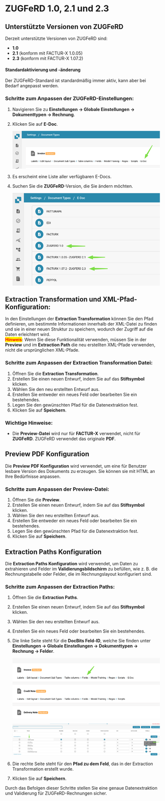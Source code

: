 # ZUGFeRD 1.0, 2.1 und 2.3

## **Unterstützte Versionen von ZUGFeRD**

Derzeit unterstützte Versionen von ZUGFeRD sind:

* **1.0**
* **2.1** (konform mit FACTUR-X 1.0.05)
* **2.3** (konform mit FACTUR-X 1.07.2)

#### Standardaktivierung und -änderung

Der ZUGFeRD-Standard ist standardmäßig immer aktiv, kann aber bei Bedarf angepasst werden.

### **Schritte zum Anpassen der ZUGFeRD-Einstellungen:**

1. Navigieren Sie zu **Einstellungen → Globale Einstellungen → Dokumenttypen → Rechnung**.
2.  Klicken Sie auf **E-Doc**.

    ![](https://raw.githubusercontent.com/Fellow-Consulting-AG/docbits/refs/heads/main/readme/.gitbook/assets/zugferd_1.png)
3. Es erscheint eine Liste aller verfügbaren E-Docs.
4.  Suchen Sie die **ZUGFeRD**-Version, die Sie ändern möchten.

    ![](https://raw.githubusercontent.com/Fellow-Consulting-AG/docbits/refs/heads/main/readme/.gitbook/assets/zugferd_2.png)

## **Extraction Transformation und XML-Pfad-Konfiguration:**

In den Einstellungen der **Extraction Transformation** können Sie den Pfad definieren, um bestimmte Informationen innerhalb der XML-Datei zu finden und sie in einer neuen Struktur zu speichern, wodurch der Zugriff auf die Daten erleichtert wird.\
<mark style="color:red;">**Hinweis**</mark>: Wenn Sie diese Funktionalität verwenden, müssen Sie in der **Preview** und im **Extraction Path** die neu erstellten XML-Pfade verwenden, nicht die ursprünglichen XML-Pfade.

### **Schritte zum Anpassen der Extraction Transformation Datei:**

1. Öffnen Sie die **Extraction Transformation**.
2. Erstellen Sie einen neuen Entwurf, indem Sie auf das **Stiftsymbol** klicken.
3. Wählen Sie den neu erstellten Entwurf aus.
4. Erstellen Sie entweder ein neues Feld oder bearbeiten Sie ein bestehendes.
5. Legen Sie den gewünschten Pfad für die Datenextraktion fest.
6. Klicken Sie auf **Speichern**.

### Wichtige Hinweise:

* Die **Preview-Datei** wird nur für **FACTUR-X** verwendet, nicht für **ZUGFeRD**. ZUGFeRD verwendet das originale **PDF**.

## Preview PDF Konfiguration

Die **Preview PDF Konfiguration** wird verwendet, um eine für Benutzer lesbare Version des Dokuments zu erzeugen. Sie können sie mit HTML an Ihre Bedürfnisse anpassen.

### **Schritte zum Anpassen der Preview-Datei:**

1. Öffnen Sie die **Preview**.
2. Erstellen Sie einen neuen Entwurf, indem Sie auf das **Stiftsymbol** klicken.
3. Wählen Sie den neu erstellten Entwurf aus.
4. Erstellen Sie entweder ein neues Feld oder bearbeiten Sie ein bestehendes.
5. Legen Sie den gewünschten Pfad für die Datenextraktion fest.
6. Klicken Sie auf **Speichern**.

## Extraction Paths Konfiguration

Die **Extraction Paths Konfiguration** wird verwendet, um Daten zu extrahieren und Felder im **Validierungsbildschirm** zu befüllen, wie z. B. die Rechnungstabelle oder Felder, die im Rechnungslayout konfiguriert sind.

### **Schritte zum Anpassen** **der Extraction Paths**:

1. Öffnen Sie die **Extraction Paths**.
2. Erstellen Sie einen neuen Entwurf, indem Sie auf das **Stiftsymbol** klicken.
3. Wählen Sie den neu erstellten Entwurf aus.
4. Erstellen Sie ein neues Feld oder bearbeiten Sie ein bestehendes.
5.  Die linke Seite steht für die **DocBits Feld-ID**, welche Sie finden unter **Einstellungen → Globale Einstellungen → Dokumenttypen → Rechnung → Felder**.

    ![](https://raw.githubusercontent.com/Fellow-Consulting-AG/docbits/refs/heads/main/readme/.gitbook/assets/zugferd_3.png)

    ![](https://raw.githubusercontent.com/Fellow-Consulting-AG/docbits/refs/heads/main/readme/.gitbook/assets/zugferd_4.png)
6. Die rechte Seite steht für den **Pfad zu dem Feld**, das in der Extraction Transformation erstellt wurde.
7. Klicken Sie auf **Speichern**.

Durch das Befolgen dieser Schritte stellen Sie eine genaue Datenextraktion und Validierung für ZUGFeRD-Rechnungen sicher.

